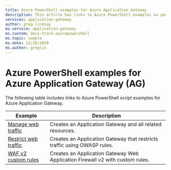 ```yaml
---
title: Azure PowerShell examples for Azure Application Gateway
description: This article has links to Azure PowerShell examples so you can quickly deploy Azure Application Gateway configured in various ways.
services: application-gateway
author: greg-lindsay
ms.service: application-gateway
ms.custom: devx-track-azurepowershell
ms.topic: sample
ms.date: 11/16/2019
ms.author: greglin
---
```

# Azure PowerShell examples for Azure Application Gateway (AG)

The following table includes links to Azure PowerShell script examples for Azure Application Gateway.

| Example | Description |
|-------- | ----------- |
| [Manage web traffic](./scripts/create-vmss-powershell.md) | Creates an Application Gateway and all related resources.|
| [Restrict web traffic](./scripts/create-vmss-waf-powershell.md) | Creates an Application Gateway that restricts traffic using OWASP rules.|
|[WAF v2 custom rules](scripts/waf-custom-rules-powershell.md)|Creates an Application Gateway Web Application Firewall v2 with custom rules.|
